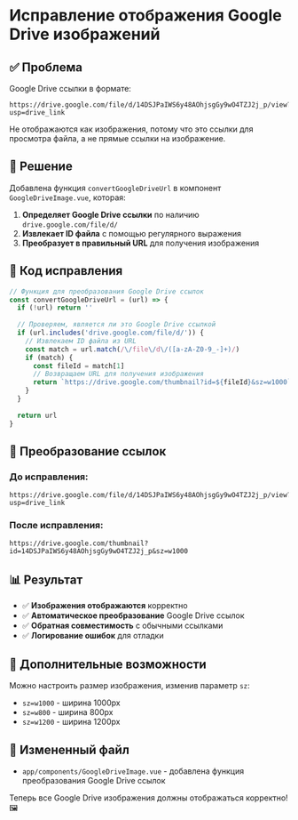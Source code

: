 # Исправление отображения Google Drive изображений

## ✅ Проблема

Google Drive ссылки в формате:
```
https://drive.google.com/file/d/14DSJPaIWS6y48AOhjsgGy9wO4TZJ2j_p/view?usp=drive_link
```

Не отображаются как изображения, потому что это ссылки для просмотра файла, а не прямые ссылки на изображение.

## 🔧 Решение

Добавлена функция `convertGoogleDriveUrl` в компонент `GoogleDriveImage.vue`, которая:

1. **Определяет Google Drive ссылки** по наличию `drive.google.com/file/d/`
2. **Извлекает ID файла** с помощью регулярного выражения
3. **Преобразует в правильный URL** для получения изображения

## 📝 Код исправления

```javascript
// Функция для преобразования Google Drive ссылок
const convertGoogleDriveUrl = (url) => {
  if (!url) return ''
  
  // Проверяем, является ли это Google Drive ссылкой
  if (url.includes('drive.google.com/file/d/')) {
    // Извлекаем ID файла из URL
    const match = url.match(/\/file\/d\/([a-zA-Z0-9_-]+)/)
    if (match) {
      const fileId = match[1]
      // Возвращаем URL для получения изображения
      return `https://drive.google.com/thumbnail?id=${fileId}&sz=w1000`
    }
  }
  
  return url
}
```

## 🔄 Преобразование ссылок

### До исправления:
```
https://drive.google.com/file/d/14DSJPaIWS6y48AOhjsgGy9wO4TZJ2j_p/view?usp=drive_link
```

### После исправления:
```
https://drive.google.com/thumbnail?id=14DSJPaIWS6y48AOhjsgGy9wO4TZJ2j_p&sz=w1000
```

## 📊 Результат

- ✅ **Изображения отображаются** корректно
- ✅ **Автоматическое преобразование** Google Drive ссылок
- ✅ **Обратная совместимость** с обычными ссылками
- ✅ **Логирование ошибок** для отладки

## 🎯 Дополнительные возможности

Можно настроить размер изображения, изменив параметр `sz`:
- `sz=w1000` - ширина 1000px
- `sz=w800` - ширина 800px
- `sz=w1200` - ширина 1200px

## 📁 Измененный файл

- `app/components/GoogleDriveImage.vue` - добавлена функция преобразования Google Drive ссылок

Теперь все Google Drive изображения должны отображаться корректно! 🖼️ 